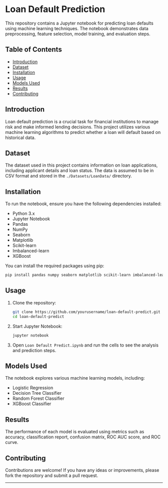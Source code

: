 # Loan Default Prediction

This repository contains a Jupyter notebook for predicting loan defaults using machine learning techniques. The notebook demonstrates data preprocessing, feature selection, model training, and evaluation steps.

## Table of Contents

- [Introduction](#introduction)
- [Dataset](#dataset)
- [Installation](#installation)
- [Usage](#usage)
- [Models Used](#models-used)
- [Results](#results)
- [Contributing](#contributing)

## Introduction

Loan default prediction is a crucial task for financial institutions to manage risk and make informed lending decisions. This project utilizes various machine learning algorithms to predict whether a loan will default based on historical data.

## Dataset

The dataset used in this project contains information on loan applications, including applicant details and loan status. The data is assumed to be in CSV format and stored in the `./Datasets/LoanData/` directory.

## Installation

To run the notebook, ensure you have the following dependencies installed:

- Python 3.x
- Jupyter Notebook
- Pandas
- NumPy
- Seaborn
- Matplotlib
- Scikit-learn
- Imbalanced-learn
- XGBoost

You can install the required packages using pip:

```bash
pip install pandas numpy seaborn matplotlib scikit-learn imbalanced-learn xgboost
```

## Usage

1. Clone the repository:
    ```bash
    git clone https://github.com/yourusername/loan-default-predict.git
    cd loan-default-predict
    ```

2. Start Jupyter Notebook:
    ```bash
    jupyter notebook
    ```

3. Open `Loan Default Predict.ipynb` and run the cells to see the analysis and prediction steps.

## Models Used

The notebook explores various machine learning models, including:

- Logistic Regression
- Decision Tree Classifier
- Random Forest Classifier
- XGBoost Classifier

## Results

The performance of each model is evaluated using metrics such as accuracy, classification report, confusion matrix, ROC AUC score, and ROC curve.

## Contributing

Contributions are welcome! If you have any ideas or improvements, please fork the repository and submit a pull request.

---
